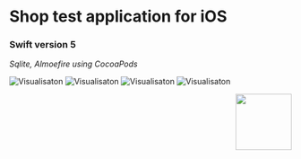 #  Shop test application for iOS #
### Swift  version 5 ###
*Sqlite, Almoefire using CocoaPods*

![Visualisaton](https://i.ibb.co/cJJ8NT5/2019-06-24-0-52-51.png)
![Visualisaton](https://i.ibb.co/Z66S5yb/2019-06-24-1-10-23.png)
![Visualisaton](https://i.ibb.co/xs6VQYB/2019-06-25-14-10-28.png)
![Visualisaton](https://i.ibb.co/jD5T9pf/2019-06-25-14-13-51.png)

<img align="right" width="100" height="100" src="https://i.ibb.co/cJJ8NT5/2019-06-24-0-52-51.png">
